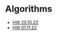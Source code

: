 # Algorithms
- [HW 25.10.22](https://github.com/RobGev23/Algorithms/blob/main/HW_25.10.22/src/Main.java)
- [HW 01.11.22](https://github.com/RobGev23/Algorithms/blob/main/hw_01.11.22/src/Main.java)
